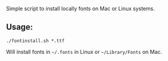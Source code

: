 Simple script to install locally fonts on Mac or Linux systems.

## Usage:

    ./fontinstall.sh *.ttf

Will install fonts in `~/.fonts` in Linux or `~/Library/Fonts` on Mac.